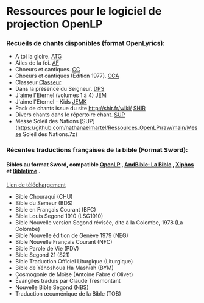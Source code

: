 # Ressources pour le logiciel de projection OpenLP


### Recueils de chants disponibles (format OpenLyrics):

- A toi la gloire.                                   [ATG](https://github.com/Honkey57/Ressources_OpenLP/raw/main/A_toi_la_gloire.7z)       
- Ailes de la foi.                                   [AF](https://github.com/Honkey57/Ressources_OpenLP/raw/main/Ailes_de_la_foi.7z)
- Choeurs et cantiques.                              [CC](https://github.com/Honkey57/Ressources_OpenLP/raw/main/Choeurs_et_cantiques.7z)
- Choeurs et cantiques (Edition 1977).               [CCA](https://github.com/Honkey57/Ressources_OpenLP/raw/main/Choeurs_et_cantiques_Edition_1977.7z)
- Classeur                                           [Classeur](https://github.com/Honkey57/Ressources_OpenLP/raw/main/Classeur.7z)
- Dans la présence du Seigneur.                      [DPS](https://github.com/Honkey57/Ressources_OpenLP/raw/main/Dans_la_pr%C3%A9sence_du_seigneur.7z)
- J'aime l'Eternel (volumes 1 à 4)                   [JEM](https://github.com/Honkey57/Ressources_OpenLP/raw/main/J'aime_l_Eternel_Volume_1-4.7z)
- J'aime l'Eternel - Kids                            [JEMK](https://github.com/Honkey57/Ressources_OpenLP/raw/main/J_aime_L_Eternel_Kids.7z)
- Pack de chants issue du site http://shir.fr/wiki/  [SHIR](https://github.com/Honkey57/Ressources_OpenLP/raw/main/Shir.7z)
- Divers chants dans le répertoire chant.            [SUP](https://github.com/Honkey57/Ressources_OpenLP/raw/main/Suppl%C3%A9ments.7z)
- Messe Soleil des Nations								[SUP](https://github.com/nathanaelmartel/Ressources_OpenLP/raw/main/Messe Soleil des Nations.7z)

### Récentes traductions françaises de la bible (Format Sword):

#### Bibles au format Sword, compatible [OpenLP](https://openlp.org/) , [AndBible: La Bible](https://f-droid.org/fr/packages/net.bible.android.activity/) , [Xiphos](https://xiphos.org/) et [Bibletime](https://bibletime.info/) .

[Lien de téléchargement](https://github.com/Honkey57/Ressources_OpenLP/raw/main/Bibles.zip)

- Bible Chouraqui (CHU)
- Bible du Semeur (BDS)
- Bible en Français Courant (BFC)
- Bible Louis Segond 1910 (LSG1910)
- Bible Nouvelle version Segond révisée, dite à la Colombe, 1978 (La Colombe)
- Bible Nouvelle édition de Genève 1979 (NEG)
- Bible Nouvelle Français Courant (NFC)
- Bible Parole de Vie (PDV)
- Bible Segond 21 (S21)
- Bible Traduction Officiel Liturgique (Liturgique)
- Bible de Yéhoshoua Ha Mashiah (BYM)
- Cosmogonie de Moïse (Antoine Fabre d'Olivet)
- Évangiles traduis par Claude Tresmontant
- Nouvelle Bible Segond (NBS)
- Traduction œcuménique de la Bible (TOB)

